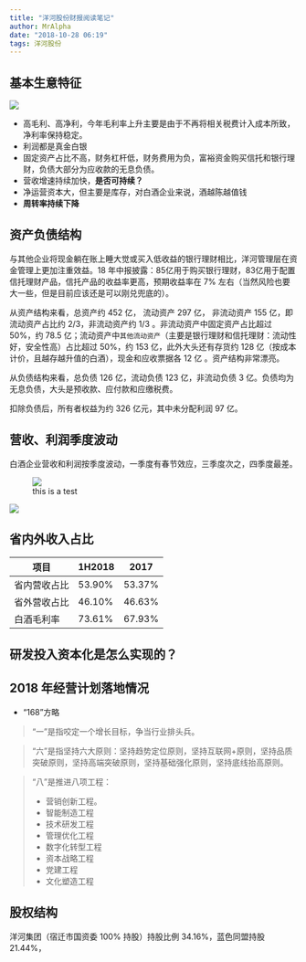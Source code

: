 ```yaml
---
title: "洋河股份财报阅读笔记"
author: MrAlpha
date: "2018-10-28 06:19"
tags: 洋河股份
---
```


## 基本生意特征

![](https://netimages.oss-cn-beijing.aliyuncs.com/img/20181224110011.png)

- 高毛利、高净利，今年毛利率上升主要是由于不再将相关税费计入成本所致，净利率保持稳定。
- 利润都是真金白银
- 固定资产占比不高，财务杠杆低，财务费用为负，富裕资金购买信托和银行理财，负债大部分为应收款的无息负债。
- 营收增速持续加快，**是否可持续？**
- 净运营资本大，但主要是库存，对白酒企业来说，酒越陈越值钱
- **周转率持续下降**

## 资产负债结构

与其他企业将现金躺在账上睡大觉或买入低收益的银行理财相比，洋河管理层在资金管理上更加注重效益。18 年中报披露：85亿用于购买银行理财，83亿用于配置信托理财产品，信托产品的收益率更高，预期收益率在 7% 左右（当然风险也要大一些，但是目前应该还是可以刚兑兜底的）。

从资产结构来看，总资产约 452 亿， 流动资产 297 亿， 非流动资产 155 亿，即流动资产占比约 2/3，非流动资产约 1/3 。非流动资产中固定资产占比超过 50%，约 78.5 亿；流动资产中`其他流动资产`（主要是银行理财和信托理财：流动性好，安全性高）占比超过 50%，约 153 亿，此外大头还有存货约 128 亿（按成本计价，且越存越升值的白酒），现金和应收票据各 12 亿 。资产结构非常漂亮。

从负债结构来看，总负债 126 亿，流动负债 123 亿，非流动负债 3 亿。负债均为无息负债，大头是预收款、应付款和应缴税费。

扣除负债后，所有者权益为约 326 亿元，其中未分配利润 97 亿。

## 营收、利润季度波动

白酒企业营收和利润按季度波动，一季度有春节效应，三季度次之，四季度最差。

<figure>
  <img src="https://netimages.oss-cn-beijing.aliyuncs.com/img/20181028071957.png">
  <figcaption>this is a test</figcation>
</figure>

![](https://netimages.oss-cn-beijing.aliyuncs.com/img/20181028071957.png)

## 省内外收入占比

| 项目         | 1H2018 | 2017   |
| ------------ | ------ | ------ |
| 省内营收占比 | 53.90% | 53.37% |
| 省外营收占比 | 46.10% | 46.63% |
| 白酒毛利率   | 73.61% | 67.93% |


## 研发投入资本化是怎么实现的？


## 2018 年经营计划落地情况

- “168”方略

> “一”是指咬定一个增长目标，争当行业排头兵。

>“六”是指坚持六大原则：坚持趋势定位原则，坚持互联网+原则，坚持品质突破原则，坚持高端突破原则，坚持基础强化原则，坚持底线抬高原则。

>“八”是推进八项工程：
> - 营销创新工程。
> - 智能制造工程
> - 技术研发工程
> - 管理优化工程
> - 数字化转型工程
> - 资本战略工程
> - 党建工程
> - 文化塑造工程

## 股权结构

洋河集团（宿迁市国资委 100% 持股）持股比例 34.16%，蓝色同盟持股 21.44%，
